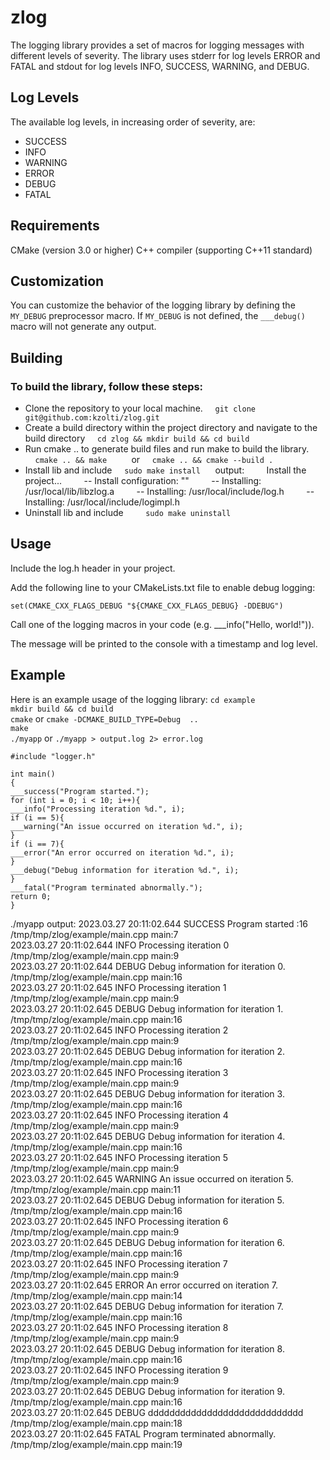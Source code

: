 zlog
====

The logging library provides a set of macros for logging messages with different levels of severity.
The library uses stderr for log levels  ERROR and FATAL and stdout for log levels INFO, SUCCESS, WARNING, and DEBUG.

## Log Levels

The available log levels, in increasing order of severity, are:

* SUCCESS
* INFO
* WARNING
* ERROR
* DEBUG
* FATAL

## Requirements

CMake (version 3.0 or higher)
C++ compiler (supporting C++11 standard)

## Customization

You can customize the behavior of the logging library by defining the `MY_DEBUG` preprocessor macro. If `MY_DEBUG` is not defined, the `___debug()` macro will not generate any output.

## Building

### To build the library, follow these steps:

* Clone the repository to your local machine.
  &nbsp;&nbsp;&nbsp;&nbsp;```git clone git@github.com:kzolti/zlog.git```
* Create a build directory within the project directory and navigate to the build directory
  &nbsp;&nbsp;&nbsp;&nbsp;```cd zlog && mkdir build && cd build```
* Run cmake .. to generate build files and run make to build the library.
  &nbsp;&nbsp;&nbsp;&nbsp;```cmake .. && make```
  &nbsp;&nbsp;&nbsp;&nbsp;&nbsp;&nbsp;&nbsp;&nbsp;  or
  &nbsp;&nbsp;&nbsp;&nbsp;```cmake .. && cmake --build .```
* Install lib and include
  &nbsp;&nbsp;&nbsp;&nbsp;```sudo make install```
  &nbsp;&nbsp;&nbsp;&nbsp; output:
  &nbsp;&nbsp;&nbsp;&nbsp;&nbsp;&nbsp;&nbsp;&nbsp;Install the project...
  &nbsp;&nbsp;&nbsp;&nbsp;&nbsp;&nbsp;&nbsp;&nbsp;-- Install configuration: ""
  &nbsp;&nbsp;&nbsp;&nbsp;&nbsp;&nbsp;&nbsp;&nbsp;-- Installing: /usr/local/lib/libzlog.a
  &nbsp;&nbsp;&nbsp;&nbsp;&nbsp;&nbsp;&nbsp;&nbsp;-- Installing: /usr/local/include/log.h
  &nbsp;&nbsp;&nbsp;&nbsp;&nbsp;&nbsp;&nbsp;&nbsp;-- Installing: /usr/local/include/logimpl.h
* Uninstall lib and include
  &nbsp;&nbsp;&nbsp;&nbsp;&nbsp;&nbsp;&nbsp;&nbsp;```sudo make uninstall```

## Usage

Include the log.h header in your project.

Add the following line to your CMakeLists.txt file to enable debug logging:

```set(CMAKE_CXX_FLAGS_DEBUG "${CMAKE_CXX_FLAGS_DEBUG} -DDEBUG")```

Call one of the logging macros in your code (e.g. ___info("Hello, world!")).

The message will be printed to the console with a timestamp and log level.

## Example

Here is an example usage of the logging library:
```cd example```  
```mkdir build && cd build```  
```cmake``` or  ```cmake -DCMAKE_BUILD_TYPE=Debug  ..```  
```make```  
```./myapp``` or  ```./myapp > output.log 2> error.log```  

```
#include "logger.h"

int main()
{
___success("Program started.");
for (int i = 0; i < 10; i++){
___info("Processing iteration %d.", i);
if (i == 5){
___warning("An issue occurred on iteration %d.", i);
}
if (i == 7){
___error("An error occurred on iteration %d.", i);
}
___debug("Debug information for iteration %d.", i);
}
___fatal("Program terminated abnormally.");
return 0;
}
```

./myapp output:
2023.03.27 20:11:02.644  SUCCESS Program started :16 /tmp/tmp/zlog/example/main.cpp main:7   
2023.03.27 20:11:02.644  INFO    Processing iteration 0 /tmp/tmp/zlog/example/main.cpp main:9   
2023.03.27 20:11:02.644  DEBUG   Debug information for iteration 0. /tmp/tmp/zlog/example/main.cpp main:16   
2023.03.27 20:11:02.645  INFO    Processing iteration 1 /tmp/tmp/zlog/example/main.cpp main:9   
2023.03.27 20:11:02.645  DEBUG   Debug information for iteration 1. /tmp/tmp/zlog/example/main.cpp main:16   
2023.03.27 20:11:02.645  INFO    Processing iteration 2 /tmp/tmp/zlog/example/main.cpp main:9   
2023.03.27 20:11:02.645  DEBUG   Debug information for iteration 2. /tmp/tmp/zlog/example/main.cpp main:16   
2023.03.27 20:11:02.645  INFO    Processing iteration 3 /tmp/tmp/zlog/example/main.cpp main:9   
2023.03.27 20:11:02.645  DEBUG   Debug information for iteration 3. /tmp/tmp/zlog/example/main.cpp main:16   
2023.03.27 20:11:02.645  INFO    Processing iteration 4 /tmp/tmp/zlog/example/main.cpp main:9   
2023.03.27 20:11:02.645  DEBUG   Debug information for iteration 4. /tmp/tmp/zlog/example/main.cpp main:16   
2023.03.27 20:11:02.645  INFO    Processing iteration 5 /tmp/tmp/zlog/example/main.cpp main:9   
2023.03.27 20:11:02.645  WARNING An issue occurred on iteration 5. /tmp/tmp/zlog/example/main.cpp main:11   
2023.03.27 20:11:02.645  DEBUG   Debug information for iteration 5. /tmp/tmp/zlog/example/main.cpp main:16   
2023.03.27 20:11:02.645  INFO    Processing iteration 6 /tmp/tmp/zlog/example/main.cpp main:9   
2023.03.27 20:11:02.645  DEBUG   Debug information for iteration 6. /tmp/tmp/zlog/example/main.cpp main:16   
2023.03.27 20:11:02.645  INFO    Processing iteration 7 /tmp/tmp/zlog/example/main.cpp main:9   
2023.03.27 20:11:02.645  ERROR   An error occurred on iteration 7. /tmp/tmp/zlog/example/main.cpp main:14   
2023.03.27 20:11:02.645  DEBUG   Debug information for iteration 7. /tmp/tmp/zlog/example/main.cpp main:16   
2023.03.27 20:11:02.645  INFO    Processing iteration 8 /tmp/tmp/zlog/example/main.cpp main:9   
2023.03.27 20:11:02.645  DEBUG   Debug information for iteration 8. /tmp/tmp/zlog/example/main.cpp main:16   
2023.03.27 20:11:02.645  INFO    Processing iteration 9 /tmp/tmp/zlog/example/main.cpp main:9   
2023.03.27 20:11:02.645  DEBUG   Debug information for iteration 9. /tmp/tmp/zlog/example/main.cpp main:16   
2023.03.27 20:11:02.645  DEBUG   ddddddddddddddddddddddddddddd /tmp/tmp/zlog/example/main.cpp main:18   
2023.03.27 20:11:02.645  FATAL   Program terminated abnormally. /tmp/tmp/zlog/example/main.cpp main:19